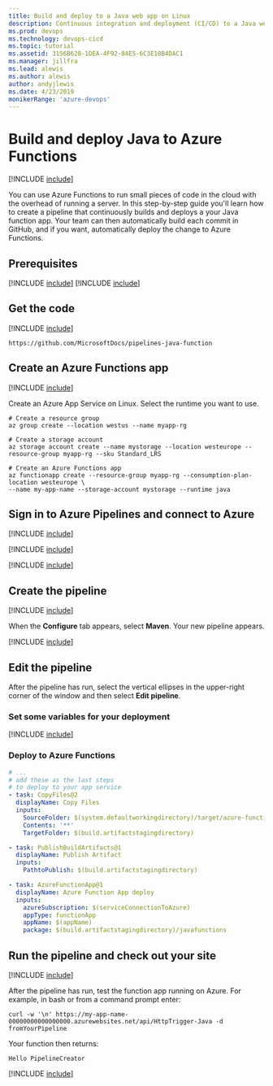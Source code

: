 ```yaml
---
title: Build and deploy to a Java web app on Linux
description: Continuous integration and deployment (CI/CD) to a Java web app on Linux
ms.prod: devops
ms.technology: devops-cicd
ms.topic: tutorial
ms.assetid: 3156B628-1DEA-4F92-84E5-6C3E18B4DAC1
ms.manager: jillfra
ms.lead: alewis
ms.author: alewis
author: andyjlewis
ms.date: 4/23/2019
monikerRange: 'azure-devops'
---
```


# Build and deploy Java to Azure Functions

[!INCLUDE [include](../_shared/version-team-services.md)]

You can use Azure Functions to run small pieces of code in the cloud with the overhead of running a server. In this step-by-step guide you'll learn how to create a pipeline that continuously builds and deploys a your Java function app. Your team can then automatically build each commit in GitHub, and if you want, automatically deploy the change to Azure Functions.

## Prerequisites

[!INCLUDE [include](../_shared/prerequisites.md)]
[!INCLUDE [include](../_shared/azure-prerequisites.md)]

## Get the code

[!INCLUDE [include](_shared/get-code-before-sample-repo.md)]

```
https://github.com/MicrosoftDocs/pipelines-java-function
```

## Create an Azure Functions app

[!INCLUDE [include](_shared/sign-in-azure-cli.md)]

Create an Azure App Service on Linux. Select the runtime you want to use.

```azurecli-interactive
# Create a resource group
az group create --location westus --name myapp-rg

# Create a storage account
az storage account create --name mystorage --location westeurope --resource-group myapp-rg --sku Standard_LRS

# Create an Azure Functions app
az functionapp create --resource-group myapp-rg --consumption-plan-location westeurope \
--name my-app-name --storage-account mystorage --runtime java
```

## Sign in to Azure Pipelines and connect to Azure

[!INCLUDE [include](_shared/sign-in-azure-pipelines.md)]

[!INCLUDE [include](_shared/create-project.md)]

[!INCLUDE [include](_shared/create-service-connection.md)]

## Create the pipeline

[!INCLUDE [include](_shared/create-pipeline-before-template-selected.md)]

When the **Configure** tab appears, select **Maven**. Your new pipeline appears.

[!INCLUDE [include](_shared/create-pipeline-after-maven-template-selected.md)]

## Edit the pipeline

After the pipeline has run, select the vertical ellipses in the upper-right corner of the window and then select **Edit pipeline**.

### Set some variables for your deployment

[!INCLUDE [include](_shared/deployment-variables.md)]

### Deploy to Azure Functions

```yaml
# ...
# add these as the last steps
# to deploy to your app service
- task: CopyFiles@2
  displayName: Copy Files
  inputs:
    SourceFolder: $(system.defaultworkingdirectory)/target/azure-functions/
    Contents: '**'
    TargetFolder: $(build.artifactstagingdirectory)   

- task: PublishBuildArtifacts@1
  displayName: Publish Artifact
  inputs:
    PathtoPublish: $(build.artifactstagingdirectory)    

- task: AzureFunctionApp@1
  displayName: Azure Function App deploy
  inputs:
    azureSubscription: $(serviceConnectionToAzure)
    appType: functionApp
    appName: $(appName)
    package: $(build.artifactstagingdirectory)/javafunctions
```

## Run the pipeline and check out your site

[!INCLUDE [include](_shared/run-pipeline.md)]

After the pipeline has run, test the function app running on Azure. For example, in bash or from a command prompt enter:

`curl -w '\n' https://my-app-name-00000000000000000.azurewebsites.net/api/HttpTrigger-Java -d fromYourPipeline`

Your function then returns:

`Hello PipelineCreator`

[!INCLUDE [include](_shared/clean-up-resources.md)]